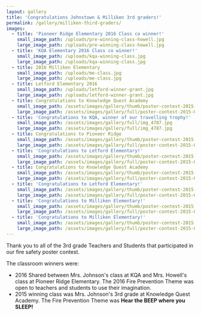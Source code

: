 ```yaml
---
layout: gallery
title: 'Congratulations Johnstown & Milliken 3rd graders!'
permalink: /gallery/milliken-third-graders/
images:
  - title: 'Pioneer Ridge Elementary 2016 Class co winner!'
    small_image_path: /uploads/pre-winning-class-howell.jpg
    large_image_path: /uploads/pre-winning-class-howell.jpg
  - title: 'KQA Elementary 2016 Class co winner!'
    small_image_path: /uploads/kqa-winning-class.jpg
    large_image_path: /uploads/kqa-winning-class.jpg
  - title: 2016 Milliken Elementary
    small_image_path: /uploads/me-class.jpg
    large_image_path: /uploads/me-class.jpg
  - title: Letford Elementary 2016
    small_image_path: /uploads/letford-winner-grant.jpg
    large_image_path: /uploads/letford-winner-grant.jpg
  - title: Congratulations to Knowledge Quest Academy
    small_image_path: /assets/images/gallery/thumb/poster-contest-2015-037.jpg
    large_image_path: /assets/images/gallery/full/poster-contest-2015-037.jpg
  - title: 'Congratulations to KQA, winner of our travelling trophy!'
    small_image_path: /assets/images/gallery/full/img_4787.jpg
    large_image_path: /assets/images/gallery/full/img_4787.jpg
  - title: Congratulations to Pioneer Ridge
    small_image_path: /assets/images/gallery/thumb/poster-contest-2015-048.jpg
    large_image_path: /assets/images/gallery/full/poster-contest-2015-048.jpg
  - title: 'Congratulations to Letford Elementary!'
    small_image_path: /assets/images/gallery/thumb/poster-contest-2015-009.jpg
    large_image_path: /assets/images/gallery/full/poster-contest-2015-009.jpg
  - title: Congratulations to Knowledge Quest Academy
    small_image_path: /assets/images/gallery/thumb/poster-contest-2015-026.jpg
    large_image_path: /assets/images/gallery/full/poster-contest-2015-026.jpg
  - title: 'Congratulations to Letford Elementary!'
    small_image_path: /assets/images/gallery/thumb/poster-contest-2015-029.jpg
    large_image_path: /assets/images/gallery/full/poster-contest-2015-029.jpg
  - title: 'Congratulations to Milliken Elementary!'
    small_image_path: /assets/images/gallery/thumb/poster-contest-2015-041.jpg
    large_image_path: /assets/images/gallery/full/poster-contest-2015-041.jpg
  - title: 'Congratulations to Milliken Elementary!'
    small_image_path: /assets/images/gallery/thumb/poster-contest-2015-060.jpg
    large_image_path: /assets/images/gallery/full/poster-contest-2015-060.jpg
---
```



Thank you to all of the 3rd grade Teachers and Students that participated in our fire safety poster contest.

The classroom winners were:

* 2016 Shared between Mrs. Johnson's class at KQA and Mrs. Howell's class at Pioneer Ridge Elementary. The 2016 Fire Prevention Theme was open to teachers and students to use their imagination.
* 2015 winning class was Mrs. Johnson's 3rd grade at Knowledge Quest Academy. The Fire Prevention Theme was&nbsp;**Hear the BEEP where you SLEEP!**&nbsp; &nbsp;